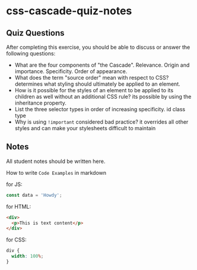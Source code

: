 # css-cascade-quiz-notes

## Quiz Questions

After completing this exercise, you should be able to discuss or answer the following questions:

- What are the four components of "the Cascade".
  Relevance.
  Origin and importance.
  Specificity.
  Order of appearance.
- What does the term "source order" mean with respect to CSS?
  determines what styling should ultimately be applied to an element.
- How is it possible for the styles of an element to be applied to its children as well without an additional CSS rule?
  its possible by using the inheritance property.
- List the three selector types in order of increasing specificity.
  id
  class
  type
- Why is using `!important` considered bad practice?
  it overrides all other styles and can make your stylesheets difficult to maintain

## Notes

All student notes should be written here.

How to write `Code Examples` in markdown

for JS:

```javascript
const data = 'Howdy';
```

for HTML:

```html
<div>
  <p>This is text content</p>
</div>
```

for CSS:

```css
div {
  width: 100%;
}
```
